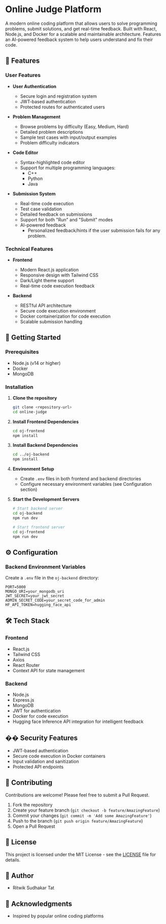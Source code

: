 # Online Judge Platform

A modern online coding platform that allows users to solve programming problems, submit solutions, and get real-time feedback. Built with React, Node.js, and Docker for a scalable and maintainable architecture. Features an AI-powered feedback system to help users understand and fix their code.

## 🌟 Features

### User Features
- **User Authentication**
  - Secure login and registration system
  - JWT-based authentication
  - Protected routes for authenticated users

- **Problem Management**
  - Browse problems by difficulty (Easy, Medium, Hard)
  - Detailed problem descriptions
  - Sample test cases with input/output examples
  - Problem difficulty indicators

- **Code Editor**
  - Syntax-highlighted code editor
  - Support for multiple programming languages:
    - C++
    - Python
    - Java

- **Submission System**
  - Real-time code execution
  - Test case validation
  - Detailed feedback on submissions
  - Support for both "Run" and "Submit" modes
  - AI-powered feedback
    - Personalized feedback/hints if the user submission fails for any problem.

### Technical Features
- **Frontend**
  - Modern React.js application
  - Responsive design with Tailwind CSS
  - Dark/Light theme support
  - Real-time code execution feedback

- **Backend**
  - RESTful API architecture
  - Secure code execution environment
  - Docker containerization for code execution
  - Scalable submission handling

## 🚀 Getting Started

### Prerequisites
- Node.js (v14 or higher)
- Docker
- MongoDB

### Installation

1. **Clone the repository**
   ```bash
   git clone <repository-url>
   cd online-judge
   ```

2. **Install Frontend Dependencies**
   ```bash
   cd oj-frontend
   npm install
   ```

3. **Install Backend Dependencies**
   ```bash
   cd ../oj-backend
   npm install
   ```

4. **Environment Setup**
   - Create `.env` files in both frontend and backend directories
   - Configure necessary environment variables (see Configuration section)

5. **Start the Development Servers**
   ```bash
   # Start backend server
   cd oj-backend
   npm run dev

   # Start frontend server
   cd oj-frontend
   npm run dev
   ```

## ⚙️ Configuration


### Backend Environment Variables
Create a `.env` file in the `oj-backend` directory:
```
PORT=5000
MONGO_URI=your_mongodb_uri
JWT_SECRET=your_jwt_secret
ADMIN_SECRET_CODE=your_secret_code_for_admin
HF_API_TOKEN=hugging_face_api
```

## 🛠️ Tech Stack

### Frontend
- React.js
- Tailwind CSS
- Axios
- React Router
- Context API for state management

### Backend
- Node.js
- Express.js
- MongoDB
- JWT for authentication
- Docker for code execution
- Hugging face Inference API integration for intelligent feedback

## �� Security Features
- JWT-based authentication
- Secure code execution in Docker containers
- Input validation and sanitization
- Protected API endpoints

## 🤝 Contributing
Contributions are welcome! Please feel free to submit a Pull Request.

1. Fork the repository
2. Create your feature branch (`git checkout -b feature/AmazingFeature`)
3. Commit your changes (`git commit -m 'Add some AmazingFeature'`)
4. Push to the branch (`git push origin feature/AmazingFeature`)
5. Open a Pull Request

## 📝 License
This project is licensed under the MIT License - see the [LICENSE](LICENSE) file for details.

## 👥 Author
- Ritwik Sudhakar Tat

## 🙏 Acknowledgments
- Inspired by popular online coding platforms
